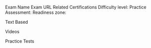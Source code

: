 Exam Name
Exam URL
Related Certifications
Difficulty level:
Practice Assessment:
Readiness zone:

Text Based

Videos

Practice Tests

